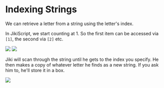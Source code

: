 # Indexing Strings

We can retrieve a letter from a string using the letter's index.

In JikiScript, we start counting at 1.
So the first item can be accessed via `[1]`, the second via `[2]` etc.

<img src="https://assets.exercism.org/bootcamp/diagrams/strings-index-1.png" class="diagram"/>
<img src="https://assets.exercism.org/bootcamp/diagrams/strings-index-2.png" class="diagram"/>

Jiki will scan through the string until he gets to the index you specify.
He then makes a copy of whatever letter he finds as a new string.
If you ask him to, he'll store it in a box.

<img src="https://assets.exercism.org/bootcamp/diagrams/strings-index-3.png" class="diagram"/>
